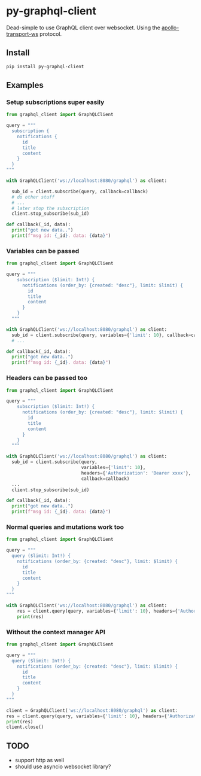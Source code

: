 # py-graphql-client
Dead-simple to use GraphQL client over websocket. Using the
[apollo-transport-ws](https://github.com/apollographql/subscriptions-transport-ws/blob/master/PROTOCOL.md)
protocol.

## Install

```bash
pip install py-graphql-client
```

## Examples

### Setup subscriptions super easily

```python
from graphql_client import GraphQLClient

query = """
  subscription {
    notifications {
      id
      title
      content
    }
  }
"""

with GraphQLClient('ws://localhost:8080/graphql') as client:

  sub_id = client.subscribe(query, callback=callback)
  # do other stuff
  # ...
  # later stop the subscription
  client.stop_subscribe(sub_id)

def callback(_id, data):
  print("got new data..")
  print(f"msg id: {_id}. data: {data}")
```

### Variables can be passed

```python
from graphql_client import GraphQLClient

query = """
    subscription ($limit: Int!) {
      notifications (order_by: {created: "desc"}, limit: $limit) {
        id
        title
        content
      }
    }
  """

with GraphQLClient('ws://localhost:8080/graphql') as client:
  sub_id = client.subscribe(query, variables={'limit': 10}, callback=callback)
  # ...

def callback(_id, data):
  print("got new data..")
  print(f"msg id: {_id}. data: {data}")

```

### Headers can be passed too

```python
from graphql_client import GraphQLClient

query = """
    subscription ($limit: Int!) {
      notifications (order_by: {created: "desc"}, limit: $limit) {
        id
        title
        content
      }
    }
  """

with GraphQLClient('ws://localhost:8080/graphql') as client:
  sub_id = client.subscribe(query,
                            variables={'limit': 10},
                            headers={'Authorization': 'Bearer xxxx'},
                            callback=callback)
  ...
  client.stop_subscribe(sub_id)

def callback(_id, data):
  print("got new data..")
  print(f"msg id: {_id}. data: {data}")
```

### Normal queries and mutations work too

```python
from graphql_client import GraphQLClient

query = """
  query ($limit: Int!) {
    notifications (order_by: {created: "desc"}, limit: $limit) {
      id
      title
      content
    }
  }
"""

with GraphQLClient('ws://localhost:8080/graphql') as client:
    res = client.query(query, variables={'limit': 10}, headers={'Authorization': 'Bearer xxxx'})
    print(res)
```

### Without the context manager API

```python
from graphql_client import GraphQLClient

query = """
  query ($limit: Int!) {
    notifications (order_by: {created: "desc"}, limit: $limit) {
      id
      title
      content
    }
  }
"""

client = GraphQLClient('ws://localhost:8080/graphql') as client:
res = client.query(query, variables={'limit': 10}, headers={'Authorization': 'Bearer xxxx'})
print(res)
client.close()
```


## TODO
- support http as well
- should use asyncio websocket library?
